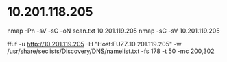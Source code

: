 # 10.201.118.205

nmap -Pn -sV -sC -oN scan.txt 10.201.119.205
nmap -sC -sV 10.201.119.205

ffuf -u http://10.201.119.205 -H "Host:FUZZ.10.201.119.205" -w /usr/share/seclists/Discovery/DNS/namelist.txt -fs 178 -t 50 -mc 200,302
